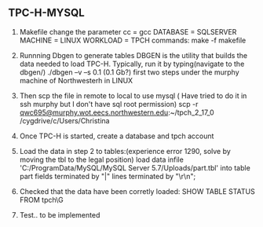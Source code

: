 ## TPC-H-MYSQL
1. Makefile change the parameter 
	cc = gcc
	DATABASE = SQLSERVER
	MACHINE = LINUX
	WORKLOAD = TPCH
	commands: make -f makefile

2. Runnning Dbgen to generate tables
	DBGEN is the utility that builds the data needed to load TPC-H. Typically, run it by typing(navigate to the dbgen/)
        ./dbgen –v –s 0.1 (0.1 Gb?)
        first two steps under the murphy machine of Northwesterh in LINUX 

3. Then scp the file in remote to local to use mysql ( Have tried to do it in ssh murphy but I don't have sql root permission) 
	   scp -r qwc695@murphy.wot.eecs.northwestern.edu:~/tpch_2_17_0 /cygdrive/c/Users/Christina

4. Once TPC-H is started, create a database and tpch account

5. Load the data in step 2 to tables:(experience error 1290, solve by moving the tbl to the legal position)
load data infile 'C:/ProgramData/MySQL/MySQL Server 5.7/Uploads/part.tbl' into table part fields terminated by "|" lines terminated by "\r\n";

6. Checked that the data have been corretly loaded: SHOW TABLE STATUS FROM tpch\G

7. Test.. to be implemented
	   
